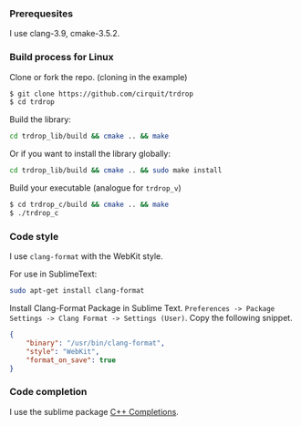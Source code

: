 ### Prerequesites

I use clang-3.9, cmake-3.5.2.

### Build process for Linux

Clone or fork the repo. (cloning in the example)
```bash
$ git clone https://github.com/cirquit/trdrop
$ cd trdrop
```

Build the library:
```bash
cd trdrop_lib/build && cmake .. && make
```

Or if you want to install the library globally:
```bash
cd trdrop_lib/build && cmake .. && sudo make install
```

Build your executable (analogue for `trdrop_v`)
```bash
$ cd trdrop_c/build && cmake .. && make
$ ./trdrop_c
```

### Code style

I use `clang-format` with the WebKit style. 

For use in SublimeText:

```bash
sudo apt-get install clang-format
```
Install Clang-Format Package in Sublime Text. `Preferences -> Package Settings -> Clang Format -> Settings (User)`. Copy the following snippet.
```json
{
    "binary": "/usr/bin/clang-format",
    "style": "WebKit",
    "format_on_save": true
}
```

### Code completion

I use the sublime package [C++ Completions](https://github.com/tushortz/CPP-Completions). 